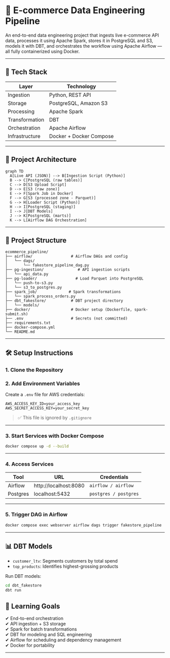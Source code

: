 # 🛒 E-commerce Data Engineering Pipeline

An end-to-end data engineering project that ingests live e-commerce API data, processes it using Apache Spark, stores it in PostgreSQL and S3, models it with DBT, and orchestrates the workflow using Apache Airflow — all fully containerized using Docker.

---

## 🚀 Tech Stack

| Layer        | Technology         |
|-------------|--------------------|
| Ingestion    | Python, REST API   |
| Storage      | PostgreSQL, Amazon S3 |
| Processing   | Apache Spark       |
| Transformation | DBT              |
| Orchestration | Apache Airflow    |
| Infrastructure | Docker + Docker Compose |

---

## 🧱 Project Architecture

```mermaid
graph TD
  A[Live API (JSON)] --> B[Ingestion Script (Python)]
  B --> C[PostgreSQL (raw tables)]
  C --> D[S3 Upload Script]
  D --> E[S3 (raw zone)]
  E --> F[Spark Job in Docker]
  F --> G[S3 (processed zone - Parquet)]
  G --> H[Loader Script (Python)]
  H --> I[PostgreSQL (staging)]
  I --> J[DBT Models]
  J --> K[PostgreSQL (marts)]
  K --> L[Airflow DAG Orchestration]
```

---

## 📂 Project Structure

```
ecommerce_pipeline/
├── airflow/                 # Airflow DAGs and config
│   └── dags/
│       └── fakestore_pipeline_dag.py
├── pg-ingestion/               # API ingestion scripts
│   └── api_data.py
├── pg-loader/                 # Load Parquet into PostgreSQL
│   └── push-to-s3.py
│   └── s3_to_postgres.py
├── spark_job/              # Spark transformations
│   └── spark_process_orders.py
├── dbt_fakestore/           # DBT project directory
│   └── models/
├── docker/                  # Docker setup (Dockerfile, spark-submit.sh)
├── .env                     # Secrets (not committed)
├── requirements.txt
├── docker-compose.yml
└── README.md
```

---

## 🛠️ Setup Instructions

### 1. Clone the Repository


### 2. Add Environment Variables

Create a `.env` file for AWS credentials:

```env
AWS_ACCESS_KEY_ID=your_access_key
AWS_SECRET_ACCESS_KEY=your_secret_key
```

> ✅ This file is ignored by `.gitignore`

---

### 3. Start Services with Docker Compose

```bash
docker compose up -d --build
```

---

### 4. Access Services

| Tool      | URL                  | Credentials           |
|-----------|----------------------|------------------------|
| Airflow   | http://localhost:8080 | `airflow / airflow`   |
| Postgres  | localhost:5432       | `postgres / postgres` |

---

### 5. Trigger DAG in Airflow

```bash
docker compose exec webserver airflow dags trigger fakestore_pipeline
```

---

## 📊 DBT Models

- `customer_ltv`: Segments customers by total spend
- `top_products`: Identifies highest-grossing products

Run DBT models:

```bash
cd dbt_fakestore
dbt run
```

## 🧠 Learning Goals

✔ End-to-end orchestration  
✔ API ingestion + S3 storage  
✔ Spark for batch transformations  
✔ DBT for modeling and SQL engineering  
✔ Airflow for scheduling and dependency management  
✔ Docker for portability  

---
